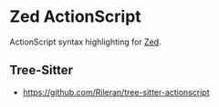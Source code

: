 # Zed ActionScript
ActionScript syntax highlighting for [Zed](https://github.com/zed-industries/zed).

## Tree-Sitter
- https://github.com/Rileran/tree-sitter-actionscript